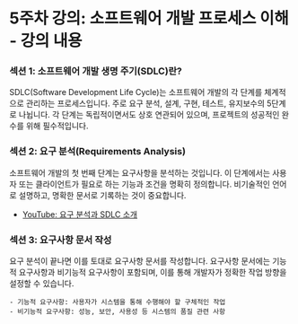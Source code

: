 # 5주차 강의: 소프트웨어 개발 프로세스 이해 - 강의 내용

### 섹션 1: 소프트웨어 개발 생명 주기(SDLC)란?
SDLC(Software Development Life Cycle)는 소프트웨어 개발의 각 단계를 체계적으로 관리하는 프로세스입니다. 주로 요구 분석, 설계, 구현, 테스트, 유지보수의 5단계로 나뉩니다. 각 단계는 독립적이면서도 상호 연관되어 있으며, 프로젝트의 성공적인 완수를 위해 필수적입니다.

### 섹션 2: 요구 분석(Requirements Analysis)
소프트웨어 개발의 첫 번째 단계는 요구사항을 분석하는 것입니다. 이 단계에서는 사용자 또는 클라이언트가 필요로 하는 기능과 조건을 명확히 정의합니다. 비기술적인 언어로 설명하고, 명확한 문서로 기록하는 것이 중요합니다.
- [YouTube: 요구 분석과 SDLC 소개](https://www.youtube.com/watch?v=gdOdor1Hp3I)

### 섹션 3: 요구사항 문서 작성
요구 분석이 끝나면 이를 토대로 요구사항 문서를 작성합니다. 요구사항 문서에는 기능적 요구사항과 비기능적 요구사항이 포함되며, 이를 통해 개발자가 정확한 작업 방향을 설정할 수 있습니다.
```plaintext
- 기능적 요구사항: 사용자가 시스템을 통해 수행해야 할 구체적인 작업
- 비기능적 요구사항: 성능, 보안, 사용성 등 시스템의 품질 관련 사항

